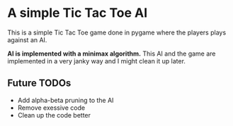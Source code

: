 # A simple Tic Tac Toe AI

This is a simple Tic Tac Toe game done in pygame where the players plays against an AI. 

**AI is implemented with a minimax algorithm.** This AI and the game are implemented in a very janky way and I might clean it up later.

## Future TODOs

- Add alpha-beta pruning to the AI
- Remove exessive code
- Clean up the code better



